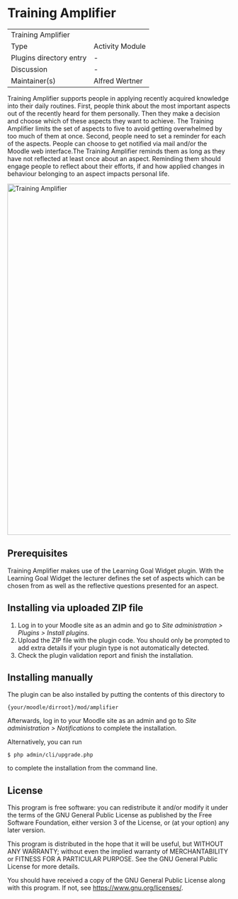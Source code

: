 # Training Amplifier

<table>
  <tr>
    <td colspan="2">Training Amplifier</td>
  </tr>
  <tr>
    <td>Type</td>
    <td>Activity Module</td>
  </tr>
  <tr>
    <td>Plugins directory entry</td>
    <td>-</td>
  </tr>
  <tr>
    <td>Discussion</td>
    <td>-</td>
  </tr>
  <tr>
    <td>Maintainer(s)</td>
    <td>Alfred Wertner</td>
  </tr>
</table>

Training Amplifier supports people in applying recently acquired knowledge into their daily routines.
First, people think about the most important aspects out of the recently heard for them personally. Then they make a decision and choose which of these aspects they want to achieve. The Training Amplifier limits the set of aspects to five to avoid getting overwhelmed by too much of them at once.
Second, people need to set a reminder for each of the aspects. People can choose to get notified via mail and/or the Moodle web interface.The Training Amplifier reminds them as long as they have not reflected at least once about an aspect. Reminding them should engage people to reflect about their efforts, if and how applied changes in behaviour belonging to an aspect impacts personal life.

<img width="792" alt="Training Amplifier" src="https://github.com/simonefranza/moodle-mod_amplifier/assets/6499758/567d7cbe-8ada-4d43-8573-1161b4d1d74d">

## Prerequisites

Training Amplifier makes use of the Learning Goal Widget plugin. With the Learning Goal Widget the lecturer defines the set of aspects which can be chosen from as well as the reflective questions presented for an aspect.

## Installing via uploaded ZIP file ##

1. Log in to your Moodle site as an admin and go to _Site administration >
   Plugins > Install plugins_.
2. Upload the ZIP file with the plugin code. You should only be prompted to add
   extra details if your plugin type is not automatically detected.
3. Check the plugin validation report and finish the installation.

## Installing manually ##

The plugin can be also installed by putting the contents of this directory to

    {your/moodle/dirroot}/mod/amplifier

Afterwards, log in to your Moodle site as an admin and go to _Site administration >
Notifications_ to complete the installation.

Alternatively, you can run

    $ php admin/cli/upgrade.php

to complete the installation from the command line.

## License ##

This program is free software: you can redistribute it and/or modify
it under the terms of the GNU General Public License as published by
the Free Software Foundation, either version 3 of the License, or
(at your option) any later version.

This program is distributed in the hope that it will be useful,
but WITHOUT ANY WARRANTY; without even the implied warranty of
MERCHANTABILITY or FITNESS FOR A PARTICULAR PURPOSE.  See the
GNU General Public License for more details.

You should have received a copy of the GNU General Public License
along with this program. If not, see <https://www.gnu.org/licenses/>.
